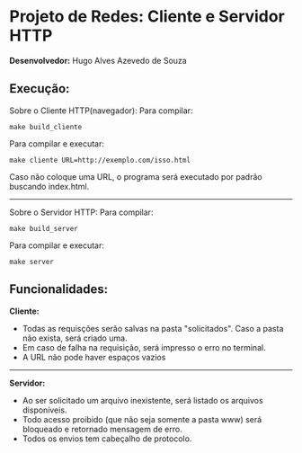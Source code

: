 # Projeto de Redes: Cliente e Servidor HTTP
**Desenvolvedor:** Hugo Alves Azevedo de Souza

## Execução:
  Sobre o Cliente HTTP(navegador):
  Para compilar:
  ```
  make build_cliente
  ``` 
  Para compilar e executar:
  ```
  make cliente URL=http://exemplo.com/isso.html
  ```
  Caso não coloque uma URL, o programa será executado por padrão buscando index.html. 

  ***
  Sobre o Servidor HTTP:
  Para compilar:
  ```
  make build_server
  ``` 
  Para compilar e executar:
  ```
  make server
  ```

## Funcionalidades:
  **Cliente:**

  * Todas as requisções serão salvas na pasta "solicitados". Caso a pasta não exista, será criado uma.
  * Em caso de falha na requisição, será impresso o erro no terminal.
  * A URL não pode haver espaços vazios

***
  **Servidor:**

* Ao ser solicitado um arquivo inexistente, será listado os arquivos disponíveis. 
* Todo acesso proibido (que não seja somente a pasta www) será bloqueado e retornado mensagem de erro.
* Todos os envios tem cabeçalho de protocolo.